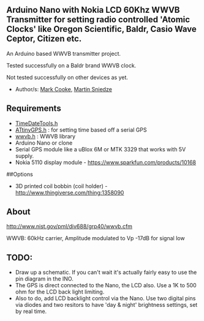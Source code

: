 ## Arduino Nano with Nokia LCD 60Khz WWVB Transmitter for setting radio controlled 'Atomic Clocks' like Oregon Scientific, Baldr, Casio Wave Ceptor, Citizen etc. 
An Arduino based WWVB transmitter project.

Tested successfully on a Baldr brand WWVB clock.

Not tested successfully on other devices as yet.


* Author/s: [Mark Cooke](https://www.github.com/micooke), [Martin Sniedze](https://www.github.com/mr-sneezy)

## Requirements
* [TimeDateTools.h](https://github.com/micooke/ATtinyGPS/TimeDateTools.h)
* [ATtinyGPS.h](https://github.com/micooke/ATtinyGPS/ATtinyGPS.h) : for setting time based off a serial GPS
* [wwvb.h](https://github.com/micooke/WWVB/wwvb.h) : WWVB library
* Arduino Nano or clone
* Serial GPS module like a uBlox 6M or MTK 3329 that works with 5V supply.
* Nokia 5110 display module  - https://www.sparkfun.com/products/10168

##Options
* 3D printed coil bobbin (coil holder)  - http://www.thingiverse.com/thing:1358090

## About
http://www.nist.gov/pml/div688/grp40/wwvb.cfm

WWVB: 60kHz carrier, Amplitude modulated to Vp -17dB for signal low



## TODO:
* Draw up a schematic. If you can't wait it's actually fairly easy to use the pin diagram in the INO. 
* The GPS is direct connected to the Nano, the LCD also. Use a 1K to 500 ohm for the LCD back light limiting.
* Also to do, add LCD backlight control via the Nano. Use two digital pins via diodes and two resitors to have 'day & night' brightness settings, set by real time. 
